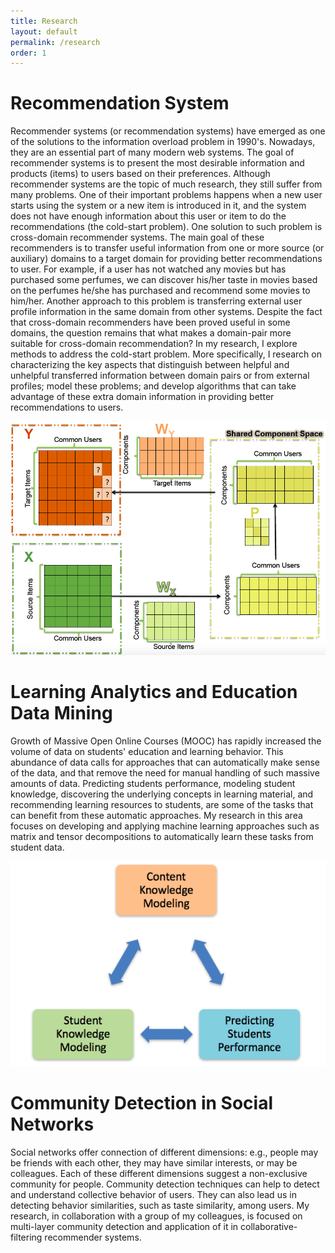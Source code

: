 ```yaml
---
title: Research
layout: default
permalink: /research
order: 1
---
```




# Recommendation System
 Recommender systems (or recommendation systems) have emerged as one of the solutions to the information overload problem in 1990's. Nowadays, they are an essential part of many modern web systems. The goal of recommender systems is to present the most desirable information and products (items) to users based on their preferences. Although recommender systems are the topic of much research, they still suffer from many problems. One of their important problems happens when a new user starts using the system or a new item is introduced in it, and the system does not have enough information about this user or item to do the recommendations (the cold-start problem). One solution to such problem is cross-domain recommender systems. The main goal of these recommenders is to transfer useful information from one or more source (or auxiliary) domains to a target domain for providing better recommendations to user. For example, if a user has not watched any movies but has purchased some perfumes, we can discover his/her taste in movies based on the perfumes he/she has purchased and recommend some movies to him/her. Another approach to this problem is transferring external user profile information in the same domain from other systems. Despite the fact that cross-domain recommenders have been proved useful in some domains, the question remains that what makes a domain-pair more suitable for cross-domain recommendation? In my research, I explore methods to address the cold-start problem. More specifically, I research on characterizing the key aspects that distinguish between helpful and unhelpful transferred information between domain pairs or from external profiles; model these problems; and develop algorithms that can take advantage of these extra domain information in providing better recommendations to users. 

<center><td style="width: 80%;"><img href="http://www.cs.albany.edu/~sherry/" src="images/research/CDCCAFig.png"/></td></center>

# Learning Analytics and Education Data Mining
Growth of Massive Open Online Courses (MOOC) has rapidly increased the volume of data on students' education and learning behavior. This abundance of data calls for approaches that can automatically make sense of the data, and that remove the need for manual handling of such massive amounts of data. Predicting students performance, modeling student knowledge, discovering the underlying concepts in learning material, and recommending learning resources to students, are some of the tasks that can benefit from these automatic approaches. My research in this area focuses on developing and applying machine learning approaches such as matrix and tensor decompositions to automatically learn these tasks from student data. 

<center><td style="width: 80%;"><img href="http://www.cs.albany.edu/~sherry/" src="images/research/EDMTasks.png"/></td></center>

# Community Detection in Social Networks
Social networks offer connection of different dimensions: e.g., people may be friends with each other, they may have similar interests, or may be colleagues. Each of these different dimensions suggest a non-exclusive community for people. Community detection techniques can help to detect and understand collective behavior of users. They can also lead us in detecting behavior similarities, such as taste similarity, among users. My research, in collaboration with a group of my colleagues, is focused on multi-layer community detection and application of it in collaborative-filtering recommender systems. 
